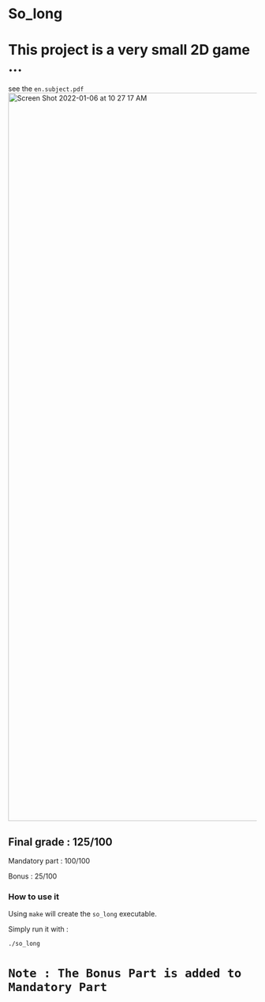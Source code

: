 # So_long
# This project is a very small 2D game ...
  see the ``en.subject.pdf``
<img width="1472" alt="Screen Shot 2022-01-06 at 10 27 17 AM" src="https://user-images.githubusercontent.com/94039533/148361144-19443763-df42-4da3-b761-4aa15ca87a46.png">
## Final grade : 125/100

Mandatory part : 100/100

Bonus : 25/100

### How to use it

Using ``make`` will create the ``so_long`` executable.

Simply run it with :

```
./so_long
```
# ``Note : The Bonus Part is added to Mandatory Part``
